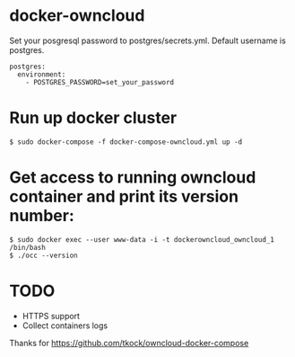 docker-owncloud
===============

Set your posgresql password to postgres/secrets.yml. Default username is postgres.

	postgres:
	  environment:
	    - POSTGRES_PASSWORD=set_your_password

# Run up docker cluster

	$ sudo docker-compose -f docker-compose-owncloud.yml up -d

# Get access to running owncloud container and print its version number:

	$ sudo docker exec --user www-data -i -t dockerowncloud_owncloud_1 /bin/bash
	$ ./occ --version

# TODO
- HTTPS support
- Collect containers logs

Thanks for https://github.com/tkock/owncloud-docker-compose
